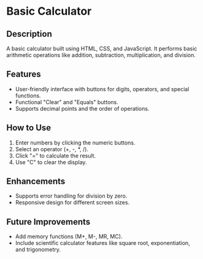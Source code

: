 # Basic Calculator

## Description
A basic calculator built using HTML, CSS, and JavaScript. It performs basic arithmetic operations like addition, subtraction, multiplication, and division.

## Features
- User-friendly interface with buttons for digits, operators, and special functions.
- Functional "Clear" and "Equals" buttons.
- Supports decimal points and the order of operations.

## How to Use
1. Enter numbers by clicking the numeric buttons.
2. Select an operator (+, -, *, /).
3. Click "=" to calculate the result.
4. Use "C" to clear the display.

## Enhancements
- Supports error handling for division by zero.
- Responsive design for different screen sizes.

## Future Improvements
- Add memory functions (M+, M-, MR, MC).
- Include scientific calculator features like square root, exponentiation, and trigonometry.
